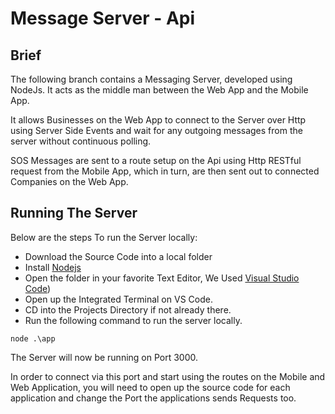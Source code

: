# Message Server - Api

## Brief
The following branch contains a Messaging Server, developed using NodeJs. It acts as the middle man between the Web App and the Mobile App.

It allows Businesses on the Web App to connect to the Server over Http using Server Side Events and wait for any outgoing messages from the server without continuous polling.

SOS Messages are sent to a route setup on the Api using Http RESTful request from the Mobile App, which in turn, are then sent out to connected Companies on the Web App.


## Running The Server
Below are the steps To run the Server locally:

* Download the Source Code into a local folder
* Install [Nodejs](https://nodejs.org/en/)
* Open the folder in your favorite Text Editor, We Used [Visual Studio Code](https://code.visualstudio.com/download))
* Open up the Integrated Terminal on VS Code.
* CD into the Projects Directory if not already there.
* Run the following command to run the server locally.
```
node .\app
```

The Server will now be running on Port 3000. 

In order to connect via this port and start using the routes on the Mobile and Web Application, you will need to open up the source code for each application and change the Port the applications sends Requests too.
